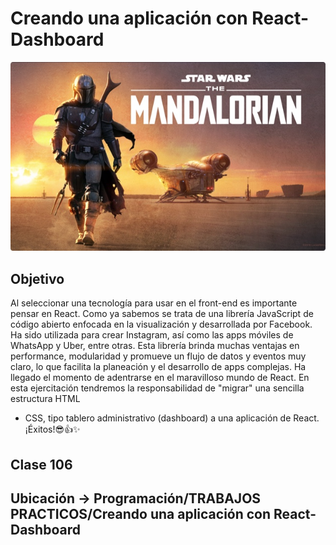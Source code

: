 # Creando una aplicación con React-Dashboard

![photo](public/assets/images/mandalorian.jpg)

## Objetivo
Al seleccionar una tecnología para usar en el front-end es importante pensar en React.
Como ya sabemos se trata de una librería JavaScript de código abierto enfocada en la
visualización y desarrollada por Facebook. Ha sido utilizada para crear Instagram, así
como las apps móviles de WhatsApp y Uber, entre otras. Esta librería brinda muchas
ventajas en performance, modularidad y promueve un flujo de datos y eventos muy
claro, lo que facilita la planeación y el desarrollo de apps complejas.
Ha llegado el momento de adentrarse en el maravilloso mundo de React.
En esta ejercitación tendremos la responsabilidad de "migrar" una sencilla estructura HTML
+ CSS, tipo tablero administrativo (dashboard) a una aplicación de React.
¡Éxitos!😎👍✨


## Clase 106

## Ubicación -> Programación/TRABAJOS PRACTICOS/Creando una aplicación con React-Dashboard